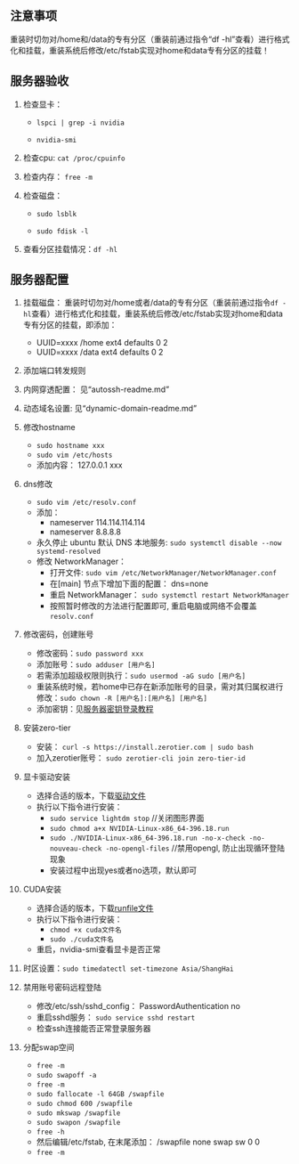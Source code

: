 ## 注意事项
重装时切勿对/home和/data的专有分区（重装前通过指令“df -hl”查看）进行格式化和挂载，重装系统后修改/etc/fstab实现对home和data专有分区的挂载！

## 服务器验收

1. 检查显卡：

    - `lspci | grep -i nvidia`

    - `nvidia-smi`

2. 检查cpu: `cat /proc/cpuinfo`

3. 检查内存： `free -m`

4. 检查磁盘：

    - `sudo lsblk`

    - `sudo fdisk -l`

5. 查看分区挂载情况：`df -hl`

</ul>

## 服务器配置

1. 挂载磁盘： 重装时切勿对/home或者/data的专有分区（重装前通过指令`df -hl`查看）进行格式化和挂载，重装系统后修改/etc/fstab实现对home和data专有分区的挂载，即添加：
    + UUID=xxxx /home           ext4    defaults        0       2
    + UUID=xxxx /data           ext4    defaults        0       2

2. 添加端口转发规则

3. 内网穿透配置： 见“autossh-readme.md”

4. 动态域名设置: 见“dynamic-domain-readme.md”

5. 修改hostname
    + `sudo hostname xxx`
    + `sudo vim /etc/hosts`
    + 添加内容： 127.0.0.1 xxx

6. dns修改
    + `sudo vim /etc/resolv.conf`
    + 添加：
        - nameserver 114.114.114.114
        - nameserver 8.8.8.8
    + 永久停止 ubuntu 默认 DNS 本地服务:
        `sudo systemctl disable --now systemd-resolved`
    + 修改 NetworkManager：
        - 打开文件: `sudo vim /etc/NetworkManager/NetworkManager.conf`
        - 在[main] 节点下增加下面的配置： dns=none
        - 重启 NetworkManager： `sudo systemctl restart NetworkManager`
        - 按照暂时修改的方法进行配置即可, 重启电脑或网络不会覆盖`resolv.conf`

7. 修改密码，创建账号
    + 修改密码：`sudo password xxx`
    + 添加账号：`sudo adduser [用户名]`
    + 若需添加超级权限则执行：`sudo usermod -aG sudo [用户名]`
    + 重装系统时候，若home中已存在新添加账号的目录，需对其归属权进行修改：`sudo chown -R [用户名]:[用户名] [用户名]`
    + 添加密钥：见[服务器密钥登录教程](https://docs.qq.com/doc/DTVdTTUJNcWtvTWJp)

8. 安装zero-tier
    + 安装： `curl -s https://install.zerotier.com | sudo bash`
    + 加入zerotier账号： `sudo zerotier-cli join zero-tier-id`

9. 显卡驱动安装
    + 选择合适的版本，下载[驱动文件](https://www.nvidia.com/download/index.aspx?lang=en-us)
    + 执行以下指令进行安装：
        - `sudo service lightdm stop` //关闭图形界面
        - `sudo chmod a+x NVIDIA-Linux-x86_64-396.18.run`
        - `sudo ./NVIDIA-Linux-x86_64-396.18.run -no-x-check -no-nouveau-check -no-opengl-files` //禁用opengl, 防止出现循环登陆现象
        - 安装过程中出现yes或者no选项，默认即可

10. CUDA安装
    + 选择合适的版本，下载[runfile文件](https://developer.nvidia.com/cuda-downloads?target_os=Linux&target_arch=x86_64&Distribution=Ubuntu)
    + 执行以下指令进行安装：
        - `chmod +x cuda文件名`
        - `sudo ./cuda文件名`
    + 重启，nvidia-smi查看显卡是否正常

11. 时区设置：`sudo timedatectl set-timezone Asia/ShangHai`

12. 禁用账号密码远程登陆
    + 修改/etc/ssh/sshd_config： PasswordAuthentication no
    + 重启sshd服务： `sudo service sshd restart`
    + 检查ssh连接能否正常登录服务器

13. 分配swap空间
    + `free -m`
    + `sudo swapoff -a`
    + `free -m`
    + `sudo fallocate -l 64GB /swapfile`
    + `sudo chmod 600 /swapfile`
    + `sudo mkswap /swapfile`
    + `sudo swapon /swapfile`
    + `free -h`
    + 然后编辑/etc/fstab, 在末尾添加： /swapfile none swap sw 0 0
    + `free -m`
